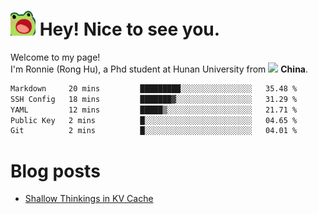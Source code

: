 <h1><img src="sticker/frog-wow-scroll.gif" width="40"/> Hey! Nice to see you.</h1>

<p>Welcome to my page! </br> I'm Ronnie (Rong Hu), a Phd student at Hunan University from <img src="sticker/china_icon_134833.ico" width="20"/> <b>China</b>. </p>




<!--START_SECTION:waka-->

```txt
Markdown     20 mins         █████████░░░░░░░░░░░░░░░░   35.48 %
SSH Config   18 mins         ███████▓░░░░░░░░░░░░░░░░░   31.29 %
YAML         12 mins         █████▒░░░░░░░░░░░░░░░░░░░   21.71 %
Public Key   2 mins          █░░░░░░░░░░░░░░░░░░░░░░░░   04.65 %
Git          2 mins          █░░░░░░░░░░░░░░░░░░░░░░░░   04.01 %
```

<!--END_SECTION:waka-->



# Blog posts
<!-- BLOG-POST-LIST:START -->
- [Shallow Thinkings in KV Cache](https://medium.com/@rhu2xx/shallow-thinkings-in-kv-cache-898459330858?source=rss-db674d80abb6------2)
<!-- BLOG-POST-LIST:END -->




















<!--
**rhu2xx/rhu2xx** is a ✨ _special_ ✨ repository because its `README.md` (this file) appears on your GitHub profile.

Here are some ideas to get you started:

- 🔭 I’m currently working on ...
- 🌱 I’m currently learning ...
- 👯 I’m looking to collaborate on ...
- 🤔 I’m looking for help with ...
- 💬 Ask me about ...
- 📫 How to reach me: ...
- 😄 Pronouns: ...
- ⚡ Fun fact: ...
-->
